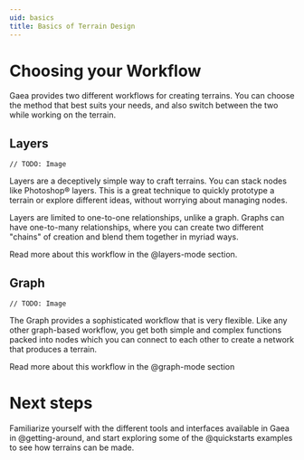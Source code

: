 ```yaml
---
uid: basics
title: Basics of Terrain Design
---
```


# Choosing your Workflow

Gaea provides two different workflows for creating terrains. You can choose the method that best suits your needs, and also switch between the two while working on the terrain.

## Layers

`// TODO: Image`

Layers are a deceptively simple way to craft terrains. You can stack nodes like Photoshop&reg; layers. This is a great technique to quickly prototype a terrain or explore different ideas, without worrying about managing nodes.

Layers are limited to one-to-one relationships, unlike a graph. Graphs can have one-to-many relationships, where you can create two different "chains" of creation and blend them together in myriad ways.

Read more about this workflow in the @layers-mode section.

## Graph

`// TODO: Image`

The Graph provides a sophisticated workflow that is very flexible. Like any other graph-based workflow, you get both simple and complex functions packed into nodes which you can connect to each other to create a network that produces a terrain.

Read more about this workflow in the @graph-mode section

# Next steps

Familiarize yourself with the different tools and interfaces available in Gaea in @getting-around, and start exploring some of the @quickstarts examples to see how terrains can be made.
